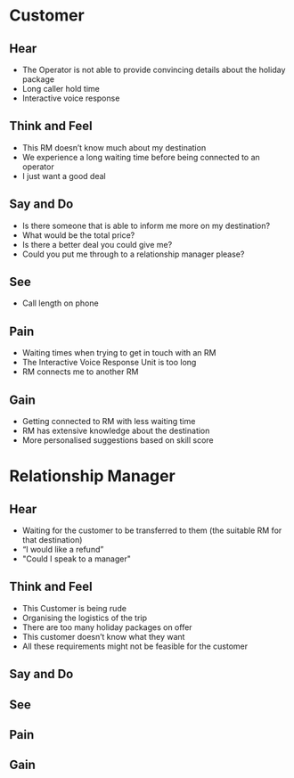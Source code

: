 # Customer
## Hear
* The Operator is not able to provide convincing details about the holiday package
* Long caller hold time
* Interactive voice response 
## Think and Feel
* This RM doesn’t know much about my destination
* We experience a long waiting time before being connected to an operator
* I just want a good deal
## Say and Do
* Is there someone that is able to inform me more on my destination?
* What would be the total price?
* Is there a better deal you could give me?
* Could you put me through to a relationship manager please? 
## See
* Call length on phone
## Pain
* Waiting times when trying to get in touch with an RM
* The Interactive Voice Response Unit is too long
* RM connects me to another RM
## Gain
* Getting connected to RM with less waiting time
* RM has extensive knowledge about the destination
* More personalised suggestions based on skill score
# Relationship Manager
## Hear
* Waiting for the customer to be transferred to them (the suitable RM for that destination)
* “I would like a refund”
* "Could I speak to a manager"
## Think and Feel
* This Customer is being rude
* Organising the logistics of the trip
* There are too many holiday packages on offer
* This customer doesn’t know what they want
* All these requirements might not be feasible for the customer
## Say and Do
## See
## Pain
## Gain

